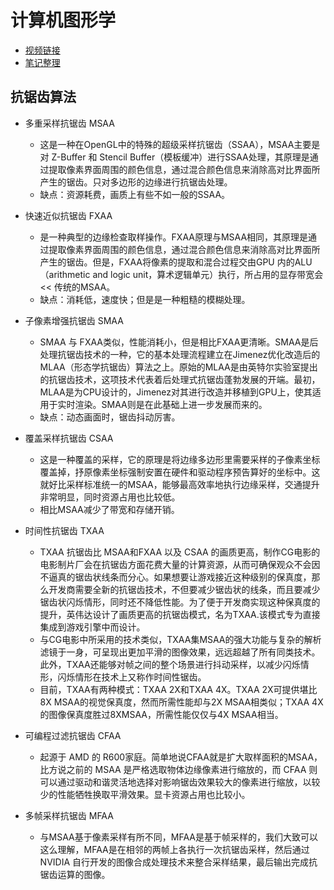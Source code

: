 # 计算机图形学

- [视频链接](https://www.bilibili.com/video/BV1X7411F744)
- [笔记整理](https://immmortal.notion.site/GAMES101-b0e27c856cde429b8672671a54c34817)

## 抗锯齿算法

- 多重采样抗锯齿 MSAA
  - 这是一种在OpenGL中的特殊的超级采样抗锯齿（SSAA），MSAA主要是对 Z-Buffer 和 Stencil Buffer（模板缓冲）进行SSAA处理，其原理是通过提取像素界面周围的颜色信息，通过混合颜色信息来消除高对比界面所产生的锯齿。只对多边形的边缘进行抗锯齿处理。
  - 缺点：资源耗费，画质上有些不如一般的SSAA。
  
- 快速近似抗锯齿 FXAA
  - 是一种典型的边缘检查取样操作。FXAA原理与MSAA相同，其原理是通过提取像素界面周围的颜色信息，通过混合颜色信息来消除高对比界面所产生的锯齿。但是，FXAA将像素的提取和混合过程交由GPU 内的ALU（arithmetic and logic unit，算术逻辑单元）执行，所占用的显存带宽会 << 传统的MSAA。
  - 缺点：消耗低，速度快；但是是一种粗糙的模糊处理。
  
- 子像素增强抗锯齿 SMAA
  - SMAA 与 FXAA类似，性能消耗小，但是相比FXAA更清晰。SMAA是后处理抗锯齿技术的一种，它的基本处理流程建立在Jimenez优化改造后的MLAA（形态学抗锯齿）算法之上。原始的MLAA是由英特尔实验室提出的抗锯齿技术，这项技术代表着后处理式抗锯齿蓬勃发展的开端。最初，MLAA是为CPU设计的，Jimenez对其进行改造并移植到GPU上，使其适用于实时渲染。SMAA则是在此基础上进一步发展而来的。
  - 缺点：动态画面时，锯齿抖动厉害。

- 覆盖采样抗锯齿 CSAA
  - 这是一种覆盖的采样，它的原理是将边缘多边形里需要采样的子像素坐标覆盖掉，抒原像素坐标强制安置在硬件和驱动程序预告算好的坐标中。这就好比采样标准统一的MSAA，能够最高效率地执行边缘采样，交通提升非常明显，同时资源占用也比较低。
  - 相比MSAA减少了带宽和存储开销。

- 时间性抗锯齿 TXAA
  - TXAA 抗锯齿比 MSAA和FXAA 以及 CSAA 的画质更高，制作CG电影的电影制片厂会在抗锯齿方面花费大量的计算资源，从而可确保观众不会因不逼真的锯齿状线条而分心。如果想要让游戏接近这种级别的保真度，那么开发商需要全新的抗锯齿技术，不但要减少锯齿状的线条，而且要减少锯齿状闪烁情形，同时还不降低性能。为了便于开发商实现这种保真度的提升，英伟达设计了画质更高的抗锯齿模式，名为TXAA.该模式专为直接集成到游戏引擎中而设计。
  - 与CG电影中所采用的技术类似，TXAA集MSAA的强大功能与复杂的解析滤镜于一身，可呈现出更加平滑的图像效果，远远超越了所有同类技术。此外，TXAA还能够对帧之间的整个场景进行抖动采样，以减少闪烁情形，闪烁情形在技术上又称作时间性锯齿。
  - 目前，TXAA有两种模式：TXAA 2X和TXAA 4X。TXAA 2X可提供堪比8X MSAA的视觉保真度，然而所需性能却与2X MSAA相类似；TXAA 4X的图像保真度胜过8XMSAA，所需性能仅仅与4X MSAA相当。

- 可编程过滤抗锯齿 CFAA
  - 起源于 AMD 的 R600家庭。简单地说CFAA就是扩大取样面积的MSAA，比方说之前的 MSAA 是严格选取物体边缘像素进行缩放的，而 CFAA 则可以通过驱动和谐灵活地选择对影响锯齿效果较大的像素进行缩放，以较少的性能牺牲换取平滑效果。显卡资源占用也比较小。

- 多帧采样抗锯齿 MFAA
  - 与MSAA基于像素采样有所不同，MFAA是基于帧采样的，我们大致可以这么理解，MFAA是在相邻的两帧上各执行一次抗锯齿采样，然后通过 NVIDIA 自行开发的图像合成处理技术来整合采样结果，最后输出完成抗锯齿运算的图像。